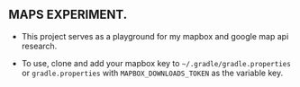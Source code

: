 ## MAPS EXPERIMENT.

- This project serves as a playground for my mapbox and google map api research.

- To use, clone and add your mapbox key to `~/.gradle/gradle.properties` or `gradle.properties` with `MAPBOX_DOWNLOADS_TOKEN` as the variable key.
